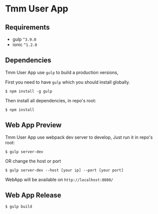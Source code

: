 Tmm User App
=============
## Requirements

* gulp `^3.9.0`
* ionic `^1.2.0`

## Dependencies

Tmm User App use `gulp` to build a production versions,

First you need to have `gulp` which you should install globally.

```
$ npm install -g gulp
```

Then install all dependencies, in repo's root:

```
$ npm install
```

## Web App Preview

Tmm User App use webpack dev server to develop, Just run it in repo's root:

```
$ gulp server-dev
```

OR change the host or port

```
$ gulp server-dev --host [your ip] --port [your port]
```
WebApp will be available on `http://localhost:8080/`

## Web App Release

```
$ gulp build
```